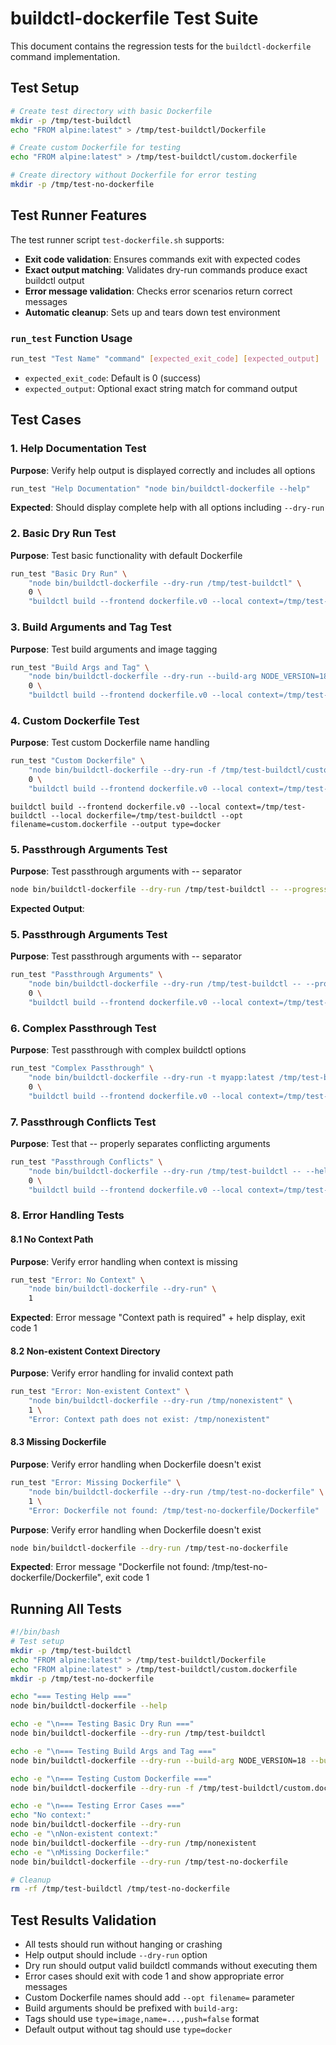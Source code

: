 # buildctl-dockerfile Test Suite

This document contains the regression tests for the `buildctl-dockerfile` command implementation.

## Test Setup

```bash
# Create test directory with basic Dockerfile
mkdir -p /tmp/test-buildctl
echo "FROM alpine:latest" > /tmp/test-buildctl/Dockerfile

# Create custom Dockerfile for testing
echo "FROM alpine:latest" > /tmp/test-buildctl/custom.dockerfile

# Create directory without Dockerfile for error testing
mkdir -p /tmp/test-no-dockerfile
```

## Test Runner Features

The test runner script `test-dockerfile.sh` supports:
- **Exit code validation**: Ensures commands exit with expected codes
- **Exact output matching**: Validates dry-run commands produce exact buildctl output
- **Error message validation**: Checks error scenarios return correct messages
- **Automatic cleanup**: Sets up and tears down test environment

### `run_test` Function Usage

```bash
run_test "Test Name" "command" [expected_exit_code] [expected_output]
```

- `expected_exit_code`: Default is 0 (success)
- `expected_output`: Optional exact string match for command output

## Test Cases

### 1. Help Documentation Test
**Purpose**: Verify help output is displayed correctly and includes all options
```bash
run_test "Help Documentation" "node bin/buildctl-dockerfile --help"
```
**Expected**: Should display complete help with all options including `--dry-run`

### 2. Basic Dry Run Test
**Purpose**: Test basic functionality with default Dockerfile
```bash
run_test "Basic Dry Run" \
    "node bin/buildctl-dockerfile --dry-run /tmp/test-buildctl" \
    0 \
    "buildctl build --frontend dockerfile.v0 --local context=/tmp/test-buildctl --local dockerfile=/tmp/test-buildctl --output type=docker"
```
### 3. Build Arguments and Tag Test
**Purpose**: Test build arguments and image tagging
```bash
run_test "Build Args and Tag" \
    "node bin/buildctl-dockerfile --dry-run --build-arg NODE_VERSION=18 --build-arg ENV=prod -t myapp:latest /tmp/test-buildctl" \
    0 \
    "buildctl build --frontend dockerfile.v0 --local context=/tmp/test-buildctl --local dockerfile=/tmp/test-buildctl --opt build-arg:NODE_VERSION=18 --opt build-arg:ENV=prod --output type=image,name=myapp:latest,push=false"
```

### 4. Custom Dockerfile Test
**Purpose**: Test custom Dockerfile name handling
```bash
run_test "Custom Dockerfile" \
    "node bin/buildctl-dockerfile --dry-run -f /tmp/test-buildctl/custom.dockerfile /tmp/test-buildctl" \
    0 \
    "buildctl build --frontend dockerfile.v0 --local context=/tmp/test-buildctl --local dockerfile=/tmp/test-buildctl --opt filename=custom.dockerfile --output type=docker"
```
```
buildctl build --frontend dockerfile.v0 --local context=/tmp/test-buildctl --local dockerfile=/tmp/test-buildctl --opt filename=custom.dockerfile --output type=docker
```

### 5. Passthrough Arguments Test
**Purpose**: Test passthrough arguments with -- separator
```bash
node bin/buildctl-dockerfile --dry-run /tmp/test-buildctl -- --progress=plain --no-cache
```
**Expected Output**:
### 5. Passthrough Arguments Test
**Purpose**: Test passthrough arguments with -- separator
```bash
run_test "Passthrough Arguments" \
    "node bin/buildctl-dockerfile --dry-run /tmp/test-buildctl -- --progress=plain --no-cache" \
    0 \
    "buildctl build --frontend dockerfile.v0 --local context=/tmp/test-buildctl --local dockerfile=/tmp/test-buildctl --output type=docker --progress=plain --no-cache"
```

### 6. Complex Passthrough Test
**Purpose**: Test passthrough with complex buildctl options
```bash
run_test "Complex Passthrough" \
    "node bin/buildctl-dockerfile --dry-run -t myapp:latest /tmp/test-buildctl -- --progress=plain --export-cache type=local,dest=/tmp/cache" \
    0 \
    "buildctl build --frontend dockerfile.v0 --local context=/tmp/test-buildctl --local dockerfile=/tmp/test-buildctl --output type=image,name=myapp:latest,push=false --progress=plain --export-cache type=local,dest=/tmp/cache"
```

### 7. Passthrough Conflicts Test
**Purpose**: Test that -- properly separates conflicting arguments
```bash
run_test "Passthrough Conflicts" \
    "node bin/buildctl-dockerfile --dry-run /tmp/test-buildctl -- --help" \
    0 \
    "buildctl build --frontend dockerfile.v0 --local context=/tmp/test-buildctl --local dockerfile=/tmp/test-buildctl --output type=docker --help"
```

### 8. Error Handling Tests

#### 8.1 No Context Path
**Purpose**: Verify error handling when context is missing
```bash
run_test "Error: No Context" \
    "node bin/buildctl-dockerfile --dry-run" \
    1
```
**Expected**: Error message "Context path is required" + help display, exit code 1

#### 8.2 Non-existent Context Directory
**Purpose**: Verify error handling for invalid context path
```bash
run_test "Error: Non-existent Context" \
    "node bin/buildctl-dockerfile --dry-run /tmp/nonexistent" \
    1 \
    "Error: Context path does not exist: /tmp/nonexistent"
```

#### 8.3 Missing Dockerfile
**Purpose**: Verify error handling when Dockerfile doesn't exist
```bash
run_test "Error: Missing Dockerfile" \
    "node bin/buildctl-dockerfile --dry-run /tmp/test-no-dockerfile" \
    1 \
    "Error: Dockerfile not found: /tmp/test-no-dockerfile/Dockerfile"
```
**Purpose**: Verify error handling when Dockerfile doesn't exist
```bash
node bin/buildctl-dockerfile --dry-run /tmp/test-no-dockerfile
```
**Expected**: Error message "Dockerfile not found: /tmp/test-no-dockerfile/Dockerfile", exit code 1

## Running All Tests

```bash
#!/bin/bash
# Test setup
mkdir -p /tmp/test-buildctl
echo "FROM alpine:latest" > /tmp/test-buildctl/Dockerfile
echo "FROM alpine:latest" > /tmp/test-buildctl/custom.dockerfile
mkdir -p /tmp/test-no-dockerfile

echo "=== Testing Help ==="
node bin/buildctl-dockerfile --help

echo -e "\n=== Testing Basic Dry Run ==="
node bin/buildctl-dockerfile --dry-run /tmp/test-buildctl

echo -e "\n=== Testing Build Args and Tag ==="
node bin/buildctl-dockerfile --dry-run --build-arg NODE_VERSION=18 --build-arg ENV=prod -t myapp:latest /tmp/test-buildctl

echo -e "\n=== Testing Custom Dockerfile ==="
node bin/buildctl-dockerfile --dry-run -f /tmp/test-buildctl/custom.dockerfile /tmp/test-buildctl

echo -e "\n=== Testing Error Cases ==="
echo "No context:"
node bin/buildctl-dockerfile --dry-run
echo -e "\nNon-existent context:"
node bin/buildctl-dockerfile --dry-run /tmp/nonexistent
echo -e "\nMissing Dockerfile:"
node bin/buildctl-dockerfile --dry-run /tmp/test-no-dockerfile

# Cleanup
rm -rf /tmp/test-buildctl /tmp/test-no-dockerfile
```

## Test Results Validation

- All tests should run without hanging or crashing
- Help output should include `--dry-run` option
- Dry run should output valid buildctl commands without executing them
- Error cases should exit with code 1 and show appropriate error messages
- Custom Dockerfile names should add `--opt filename=` parameter
- Build arguments should be prefixed with `build-arg:`
- Tags should use `type=image,name=...,push=false` format
- Default output without tag should use `type=docker`
